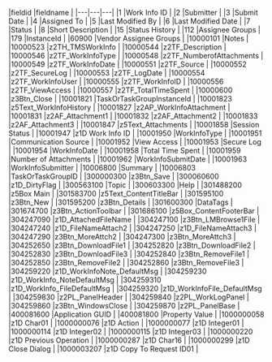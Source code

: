 |fieldid    |fieldname                       |
|---|---|---|
|1          |Work Info ID                    |
|2          |Submitter                       |
|3          |Submit Date                     |
|4          |Assigned To                     |
|5          |Last Modified By                |
|6          |Last Modified Date              |
|7          |Status                          |
|8          |Short Description               |
|15         |Status History                  |
|112        |Assignee Groups                 |
|179        |InstanceId                      |
|60900      |Vendor Assignee Groups          |
|10000101   |Notes                           |
|10000523   |z2TH_TMSWorkInfo                |
|10000544   |z2TF_Description                |
|10000546   |z2TF_WorkInfoType               |
|10000548   |z2TF_NumberofAttachments        |
|10000549   |z2TF_WorkInfoDate               |
|10000551   |z2TF_Source                     |
|10000552   |z2TF_SecureLog                  |
|10000553   |z2TF_LogDate                    |
|10000554   |z2TF_WorkInfoUser               |
|10000555   |z2TF_WorkInfoID                 |
|10000556   |z2TF_ViewAccess                 |
|10000557   |z2TF_TotalTimeSpent             |
|10000600   |z3Btn_Close                     |
|10001821   |TaskOrTaskGroupInstanceId       |
|10001823   |z5Text_WorkInfoHistory          |
|10001827   |z2AP_WorkInfoAttachment         |
|10001831   |z2AF_Attachment1                |
|10001832   |z2AF_Attachment2                |
|10001833   |z2AF_Attachment3                |
|10001847   |z5Text_Attachments              |
|10001858   |Session Status                  |
|10001947   |z1D Work Info ID                |
|10001950   |WorkInfoType                    |
|10001951   |Communication Source            |
|10001952   |View Access                     |
|10001953   |Secure Log                      |
|10001954   |WorkInfoDate                    |
|10001958   |Total Time Spent                |
|10001959   |Number of Attachments           |
|10001962   |WorkInfoSubmitDate              |
|10001963   |WorkInfoSubmitter               |
|10006800   |Summary                         |
|10006803   |TaskOrTaskGroupID               |
|300000300  |z3Btn_Save                      |
|300060600  |z1D_DirtyFlag                   |
|300563100  |Topic                           |
|300603300  |Help                            |
|301488200  |z5Box Main                      |
|301583700  |z5Text_ContentTitleBar          |
|301595100  |z3Btn_New                       |
|301595200  |z3Btn_Details                   |
|301600300  |DataTags                        |
|301674700  |z3Btn_ActionToolbar             |
|301686100  |z5Box_ContentFooterBar          |
|304247090  |z1D_AttachedFileName            |
|304247100  |z3Btn_LMBrowse1File             |
|304247240  |z1D_FileNameAttach2             |
|304247250  |z1D_FileNameAttach3             |
|304247290  |z3Btn_MoreAttch2                |
|304247300  |z3Btn_MoreAttch3                |
|304252650  |z3Btn_DownloadFile1             |
|304252820  |z3Btn_DownloadFile2             |
|304252830  |z3Btn_DownloadFile3             |
|304252840  |z3Btn_RemoveFile1               |
|304252850  |z3Btn_RemoveFile2               |
|304252860  |z3Btn_RemoveFile3               |
|304259220  |z1D_WorkInfoNote_DefaultMsg     |
|304259230  |z1D_WorkInfo_NoteDefaultMsg     |
|304259310  |z1D_WorkInfo_FileDefaultMsg     |
|304259320  |z1D_WorkInfoFile_DefaultMsg     |
|304259830  |z2PL_PanelHeader                |
|304259840  |z2PL_WorkLogPanel               |
|304259860  |z3Btn_WindowsClose              |
|304259870  |z2PL_PanelBase                  |
|400081600  |Application GUID                |
|400081800  |Property Value                  |
|1000000058 |z1D Char01                      |
|1000000076 |z1D Action                      |
|1000000077 |z1D Integer01                   |
|1000000114 |z1D Integer02                   |
|1000000115 |z1D Integer03                   |
|1000000220 |z1D Previous Operation          |
|1000000287 |z1D Char16                      |
|1000000299 |z1D Close Dialog                |
|1000003207 |z1D Copy To Request ID01        |

